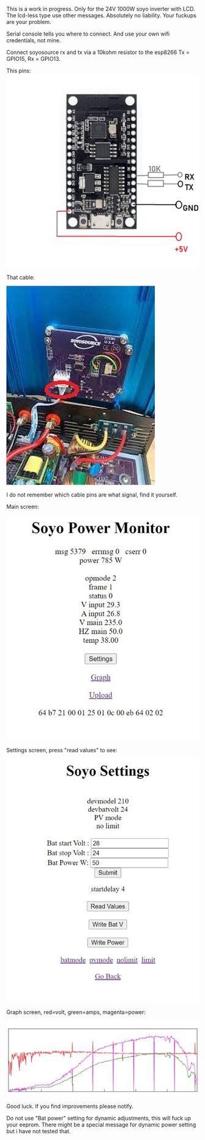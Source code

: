 This is a work in progress. Only for the 24V 1000W soyo inverter with LCD. The lcd-less type use other messages. Absolutely no liability. Your fuckups are your problem.

Serial console tells you where to connect. And use your own wifi credentials, not mine.

Connect soyosource rx and tx via a 10kohm resistor to the esp8266 Tx = GPIO15, Rx = GPIO13.

This pins:
![wiring.png](wiring.png "This way")

That cable:

![images.jpg](images.jpg "This cable")

I do not remember which cable pins are what signal, find it yourself. 

Main screen:

![Clipboard02.jpg](Clipboard02.jpg "Hi")

Settings screen, press "read values" to see:

![Clipboard03.jpg](Clipboard03.jpg "Hi")

Graph screen, red=volt, green=amps, magenta=power:

![Clipboard01.jpg](Clipboard01.jpg "Hie")

Good luck. If you find improvements please notify.

Do not use "Bat power" setting for dynamic adjustments, this will fuck up your eeprom. There might be a special message for dynamic power setting but i have not tested that. 
